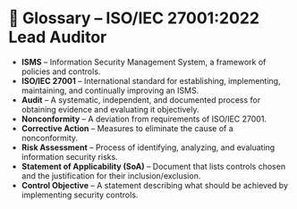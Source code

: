 # 📖 Glossary – ISO/IEC 27001:2022 Lead Auditor

- **ISMS** – Information Security Management System, a framework of policies and controls.  
- **ISO/IEC 27001** – International standard for establishing, implementing, maintaining, and continually improving an ISMS.  
- **Audit** – A systematic, independent, and documented process for obtaining evidence and evaluating it objectively.  
- **Nonconformity** – A deviation from requirements of ISO/IEC 27001.  
- **Corrective Action** – Measures to eliminate the cause of a nonconformity.  
- **Risk Assessment** – Process of identifying, analyzing, and evaluating information security risks.  
- **Statement of Applicability (SoA)** – Document that lists controls chosen and the justification for their inclusion/exclusion.  
- **Control Objective** – A statement describing what should be achieved by implementing security controls.  
